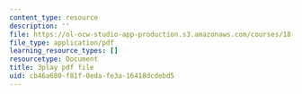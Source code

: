 ```yaml
---
content_type: resource
description: ''
file: https://ol-ocw-studio-app-production.s3.amazonaws.com/courses/18-01sc-single-variable-calculus-fall-2010/cb46a680f81f0edafe3a16418dcdebd5_ycO0Vn_w9Q0.pdf
file_type: application/pdf
learning_resource_types: []
resourcetype: Document
title: 3play pdf file
uid: cb46a680-f81f-0eda-fe3a-16418dcdebd5
---
```

